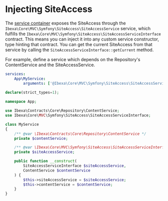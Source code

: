 # Injecting SiteAccess

The [service container](../../api/public_php_api.md#service-container) exposes the SiteAccess through the `Ibexa\Core\MVC\Symfony\SiteAccess\SiteAccessService` service, which fulfills the `Ibexa\Core\MVC\Symfony\SiteAccess\SiteAccessServiceInterface` contract.
This means you can inject it into any custom service constructor, type hinting that contract.
You can get the current SiteAccess from that service by calling the `SiteAccessServiceInterface::getCurrent` method.
	
For example, define a service which depends on the Repository's ContentService and the SiteAccessService.

``` yaml
services:
    App\MyService:
        arguments: ['@Ibexa\Core\MVC\Symfony\SiteAccess\SiteAccessService']
```

``` php
declare(strict_types=1);
	
namespace App;

use Ibexa\Contracts\Core\Repository\ContentService;
use Ibexa\Core\MVC\Symfony\SiteAccess\SiteAccessServiceInterface;

class MyService
{
    /** @var \Ibexa\Contracts\Core\Repository\ContentService */
    private $contentService;

    /** @var \Ibexa\Core\MVC\Symfony\SiteAccess\SiteAccessServiceInterface */
    private $siteAccessService;

    public function __construct(
        SiteAccessServiceInterface $siteAccessService,
        ContentService $contentService
    ) {
        $this->siteAccessService = $siteAccessService;
        $this->contentService = $contentService;
    }
}
```
